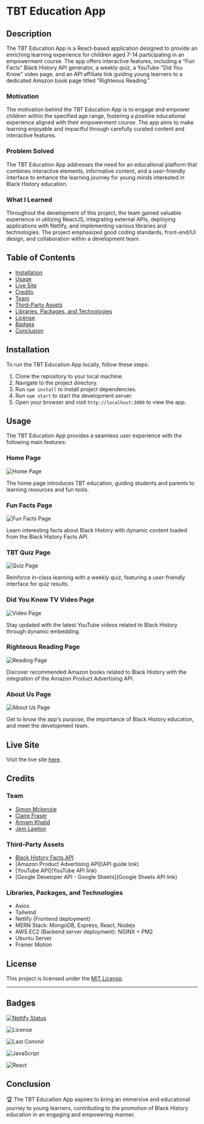 # TBT Education App

## Description

The TBT Education App is a React-based application designed to provide an enriching learning experience for children aged 7-14 participating in an empowerment course. The app offers interactive features, including a "Fun Facts" Black History API generator, a weekly quiz, a YouTube "Did You Know" video page, and an API affiliate link guiding young learners to a dedicated Amazon book page titled "Righteous Reading."

### Motivation
The motivation behind the TBT Education App is to engage and empower children within the specified age range, fostering a positive educational experience aligned with their empowerment course. The app aims to make learning enjoyable and impactful through carefully curated content and interactive features.

### Problem Solved
The TBT Education App addresses the need for an educational platform that combines interactive elements, informative content, and a user-friendly interface to enhance the learning journey for young minds interested in Black History education.

### What I Learned
Throughout the development of this project, the team gained valuable experience in utilizing ReactJS, integrating external APIs, deploying applications with Netlify, and implementing various libraries and technologies. The project emphasized good coding standards, front-end/UI design, and collaboration within a development team.

## Table of Contents

- [Installation](#installation)
- [Usage](#usage)
- [Live Site](#live-site)
- [Credits](#credits)
- [Team](#team)
- [Third-Party Assets](#third-party-assets)
- [Libraries, Packages, and Technologies](#libraries-packages-and-technologies)
- [License](#license)
- [Badges](#badges)
- [Conclusion](#conclusion)

## Installation

To run the TBT Education App locally, follow these steps:

1. Clone the repository to your local machine.
2. Navigate to the project directory.
3. Run `npm install` to install project dependencies.
4. Run `npm start` to start the development server.
5. Open your browser and visit `http://localhost:3000` to view the app.

## Usage

The TBT Education App provides a seamless user experience with the following main features:

### Home Page


![Home Page](https://github.com/ClaireFraser121/tbt-education-app/assets/145933508/26f713af-1bc9-4520-8fb6-937420141b39)


The home page introduces TBT education, guiding students and parents to learning resources and fun tools.

### Fun Facts Page


![Fun Facts Page](https://github.com/ClaireFraser121/tbt-education-app/assets/145933508/0126156b-e1ae-44ca-9eca-00c0a42ff896)


Learn interesting facts about Black History with dynamic content loaded from the Black History Facts API.

### TBT Quiz Page


![Quiz Page](https://github.com/ClaireFraser121/tbt-education-app/assets/145933508/52878d2b-f548-4341-81fe-9e5dd99efdae)


Reinforce in-class learning with a weekly quiz, featuring a user-friendly interface for quiz results.

### Did You Know TV Video Page


![Video Page](https://github.com/ClaireFraser121/tbt-education-app/assets/145933508/0a905639-3412-4e85-b7b3-b1d88b06cc41)


Stay updated with the latest YouTube videos related to Black History through dynamic embedding.

### Righteous Reading Page


![Reading Page](https://github.com/ClaireFraser121/tbt-education-app/assets/145933508/ed3611e3-55f8-4a69-8a48-0b6eebc93c25)


Discover recommended Amazon books related to Black History with the integration of the Amazon Product Advertising API.

### About Us Page


![About Us Page](https://github.com/ClaireFraser121/tbt-education-app/assets/145933508/dc256722-a394-436e-8cec-c7a83bda930a)


Get to know the app's purpose, the importance of Black History education, and meet the development team.

## Live Site

Visit the live site [here](https://tbt-education-app.netlify.app/).

## Credits

### Team

- [Simon Mckenzie](https://github.com/simonmckenzie)
- [Claire Fraser](https://github.com/ClaireFraser121)
- [Annam Khalid](https://github.com/annamkhalid)
- [Jem Lawton](https://github.com/jemlawton)

### Third-Party Assets

- [Black History Facts API](https://blackhistoryapi.io)
- [Amazon Product Advertising API](API guide link)
- [YouTube API](YouTube API link)
- [Google Developer API - Google Sheets](Google Sheets API link)

### Libraries, Packages, and Technologies

- Axios
- Tailwind
- Netlify (Frontend deployment)
- MERN Stack: MongoDB, Express, React, Nodejs
- AWS EC2 (Backend server deployment): NGINX + PM2
- Ubuntu Server
- Framer Motion

## License

This project is licensed under the [MIT License](LICENSE).

---

## Badges

[![Netlify Status](https://api.netlify.com/api/v1/badges/cbac9fc7-647c-4536-a436-883f32a0a40a/deploy-status)](https://app.netlify.com/sites/tbt-education-app/deploys)


![License](https://img.shields.io/badge/license-MIT-green)

![Last Commit](https://img.shields.io/github/last-commit/ClaireFraser121/tbt-education-app)

![JavaScript](https://img.shields.io/badge/language-JavaScript-yellow)

![React](https://img.shields.io/badge/library-React-blue)


## Conclusion

🏆 The TBT Education App aspires to bring an immersive and educational journey to young learners, contributing to the promotion of Black History education in an engaging and empowering manner.
